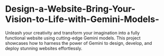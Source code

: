 # Design-a-Website-Bring-Your-Vision-to-Life-with-Gemini-Models-
Unleash your creativity and transform your imagination into a fully functional website using cutting-edge Gemini models. This project showcases how to harness the power of Gemini to design, develop, and deploy stunning websites effortlessly.
